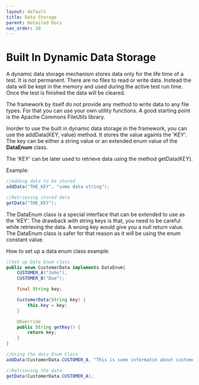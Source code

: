 ```yaml
---
layout: default
title: Data Storage
parent: Detailed Docs
nav_order: 10
---
```


# Built In Dynamic Data Storage

A dynamic data storage mechanism stores data only for the life time of a test. It is not permanent. There are no files to read or write data. Instead the data will be kept in the memory and used during the active test run time. Once the test is finished the data will be cleared.

The framework by itself do not provide any method to write data to any file types. For that you can use your own utility functions. A good starting point is the Apache Commons FileUtils library. 

Inorder to use the built in dynamic data storage in the framework, you can use the addData(KEY, value) method. It stores the value againts the 'KEY'. The key can be either a string value or an extended enum value of the **DataEnum** class.

The 'KEY' can be later used to retrieve data using the method getData(KEY).  

Example:

```java
//Adding data to be stored
addData("THE_KEY", "some data string");

//Retrieving stored data
getData("THE_KEY");
```

The DataEnum class is a special interface that can be extended to use as the 'KEY'. The drawback with string keys is that, you need to be careful while retrieving the data. A wrong key would give you a null return value. The DataEnum class is safer for that reason as it will be using the enum constant value.

How to set up a data enum class example:

```java
//Set up Data Enum class
public enum CustomerData implements DataEnum{
    CUSTOMER_A("John"),
    CUSTOMER_B("Doe");

    final String key;

    CustomerData(String key) {
        this.key = key;
    }

    @Override
    public String getKey() {
        return key;
    }
}

//Using the data Enum Class
addData(CustomerData.CUSTOMER_A, "This is some informatin about customer A");

//Retrieving the data
getData(CustomerData.CUSTOMER_A);
```



